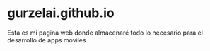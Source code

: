 # gurzelai.github.io
Esta es mi pagina web donde almacenaré todo lo necesario para el desarrollo de apps moviles
